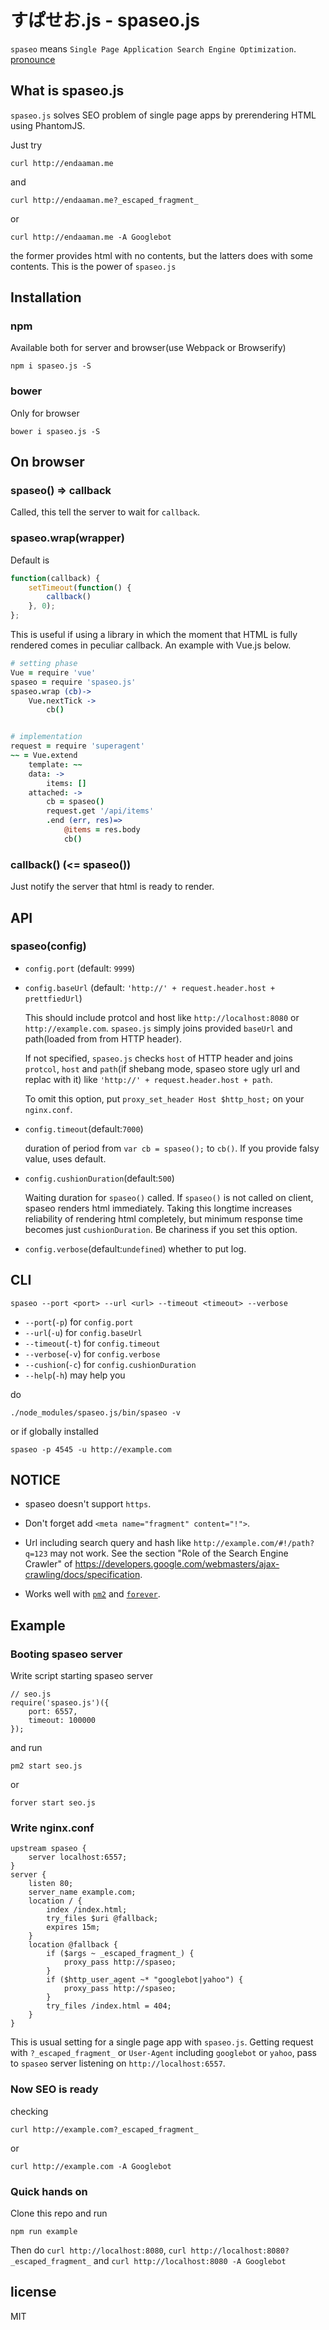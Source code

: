 # すぱせお.js - spaseo.js

`spaseo` means `Single Page Application Search Engine Optimization`.
[pronounce](http://static.endaaman.me/spaseo.mp3)


## What is spaseo.js
`spaseo.js` solves SEO problem of single page apps by prerendering HTML using PhantomJS.

Just try
```
curl http://endaaman.me
```
and
```
curl http://endaaman.me?_escaped_fragment_
```
or
```
curl http://endaaman.me -A Googlebot
```
the former provides html with no contents, but the latters does with some contents. This is the power of `spaseo.js`


## Installation
### npm
Available both for server and browser(use Webpack or Browserify)
```
npm i spaseo.js -S
```

### bower
Only for browser
```
bower i spaseo.js -S
```


## On browser

### spaseo() => callback
Called, this tell the server to wait for `callback`.

### spaseo.wrap(wrapper)
Default is
```js
function(callback) {
    setTimeout(function() {
        callback()
    }, 0);
};
```
This is useful if using a library in which the moment that HTML is fully rendered comes in peculiar callback. An example with Vue.js below.

```coffee
# setting phase
Vue = require 'vue'
spaseo = require 'spaseo.js'
spaseo.wrap (cb)->
    Vue.nextTick ->
        cb()


# implementation
request = require 'superagent'
~~ = Vue.extend
    template: ~~
    data: ->
        items: []
    attached: ->
        cb = spaseo()
        request.get '/api/items'
        .end (err, res)=>
            @items = res.body
            cb()
```

### callback() (<= spaseo())
Just notify the server that html is ready to render.


## API
### spaseo(config)

* `config.port` (default: `9999`)


* `config.baseUrl` (default: `'http://' + request.header.host + prettfiedUrl`)

  This should include protcol and host like `http://localhost:8080` or `http://example.com`. `spaseo.js` simply joins provided `baseUrl` and path(loaded from from HTTP header).

  If not specified, `spaseo.js` checks `host` of HTTP header and joins `protcol`, `host` and `path`(if shebang mode, spaseo store ugly url and replac with it) like `'http://' + request.header.host + path`.

  To omit this option, put `proxy_set_header Host $http_host;` on your `nginx.conf`.

* `config.timeout`(default:`7000`)

  duration of period from `var cb = spaseo();` to `cb()`. If you provide falsy value, uses default.


* `config.cushionDuration`(default:`500`)

  Waiting duration for `spaseo()` called. If `spaseo()` is not called on client, spaseo renders html immediately. Taking this longtime increases reliability of rendering html completely, but minimum response time becomes just `cushionDuration`. Be chariness if you set this option.


* `config.verbose`(default:`undefined`) whether to put log.


## CLI
```
spaseo --port <port> --url <url> --timeout <timeout> --verbose
```
* `--port`(`-p`) for `config.port`
* `--url`(`-u`) for `config.baseUrl`
* `--timeout`(`-t`) for `config.timeout`
* `--verbose`(`-v`) for `config.verbose`
* `--cushion`(`-c`) for `config.cushionDuration`
* `--help`(`-h`) may help you

do
```
./node_modules/spaseo.js/bin/spaseo -v
```
or if globally installed
```
spaseo -p 4545 -u http://example.com
```


## NOTICE
* spaseo doesn't support `https`.
* Don't forget add `<meta name="fragment" content="!">`.
* Url including search query and hash like `http://example.com/#!/path?q=123` may not work.
  See the section "Role of the Search Engine Crawler" of
  https://developers.google.com/webmasters/ajax-crawling/docs/specification.

* Works well with [`pm2`](https://github.com/Unitech/pm2) and [`forever`](https://github.com/foreverjs/forever).

## Example

### Booting spaseo server
Write script starting spaseo server
```
// seo.js
require('spaseo.js')({
    port: 6557,
    timeout: 100000
});
```
and run
```
pm2 start seo.js
```
or
```
forver start seo.js
```

### Write nginx.conf
```
upstream spaseo {
    server localhost:6557;
}
server {
    listen 80;
    server_name example.com;
    location / {
        index /index.html;
        try_files $uri @fallback;
        expires 15m;
    }
    location @fallback {
        if ($args ~ _escaped_fragment_) {
            proxy_pass http://spaseo;
        }
        if ($http_user_agent ~* "googlebot|yahoo") {
            proxy_pass http://spaseo;
        }
        try_files /index.html = 404;
    }
}
```

This is usual setting for a single page app with `spaseo.js`. Getting request with `?_escaped_fragment_` or `User-Agent` including `googlebot` or `yahoo`, pass to `spaseo` server listening on `http://localhost:6557`.


### Now SEO is ready
checking
```
curl http://example.com?_escaped_fragment_
```
or
```
curl http://example.com -A Googlebot
```

### Quick hands on
Clone this repo and run
```
npm run example
```
Then do `curl http://localhost:8080`, `curl http://localhost:8080?_escaped_fragment_` and `curl http://localhost:8080 -A Googlebot`

## license
MIT
